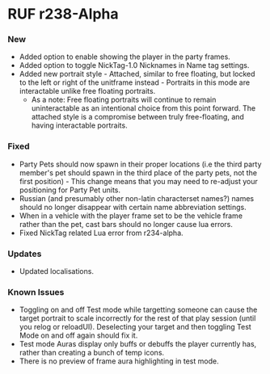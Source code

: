 # RUF r238-Alpha
### New
* Added option to enable showing the player in the party frames.
* Added option to toggle NickTag-1.0 Nicknames in Name tag settings.
* Added new portrait style - Attached, similar to free floating, but locked to the left or right of the unitframe instead - Portraits in this mode are interactable unlike free floating portraits.
	* As a note: Free floating portraits will continue to remain uninteractable as an intentional choice from this point forward. The attached style is a compromise between truly free-floating, and having interactable portraits.

### Fixed
* Party Pets should now spawn in their proper locations (i.e the third party member's pet should spawn in the third place of the party pets, not the first position) - This change means that you may need to re-adjust your positioning for Party Pet units.
* Russian (and presumably other non-latin characterset names?) names should no longer disappear with certain name abbreviation settings.
* When in a vehicle with the player frame set to be the vehicle frame rather than the pet, cast bars should no longer cause lua errors.
* Fixed NickTag related Lua error from r234-alpha.

### Updates
* Updated localisations.

### Known Issues
* Toggling on and off Test mode while targetting someone can cause the target portrait to scale incorrectly for the rest of that play session (until you relog or reloadUI). Deselecting your target and then toggling Test Mode on and off again should fix it.
* Test mode Auras display only buffs or debuffs the player currently has, rather than creating a bunch of temp icons.
* There is no preview of frame aura highlighting in test mode.